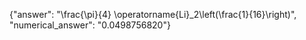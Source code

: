 {"answer": "\\frac{\\pi}{4} \\operatorname{Li}_2\\left(\\frac{1}{16}\\right)", "numerical_answer": "0.0498756820"}